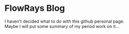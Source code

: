 # FlowRays Blog
I haven't decided what to do with this github personal page.  
Maybe I will put some summary of my period work on it...